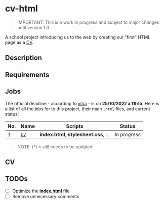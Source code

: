 # cv-html
> IMPORTANT: This is a work in progress and subject to major changes until version 1.0

A school project introducing us to the web by creating our "first" HTML page as a [CV](#CV).

## Description

## Requirements

## Jobs

The official deadline - according to [intra](https://intra.laplateforme.io) - is on **25/10/2022 à 11h15**.
Here is a list of all the jobs for to this project, their main `.html`  files, and current status:

| No. | Name | Scripts | Status |
| --- | ---- | ------ | ------ |
| 1 | [*`CV`*](#CV) | **index.html**, **stylesheet.css**, ... | _*In progress*_ |

> NOTE: (\*) = still needs to be updated


## CV

## TODOs

- [ ] Optimize the [**index.html**](./index.html) file
- [ ] Remove unnecessary comments
